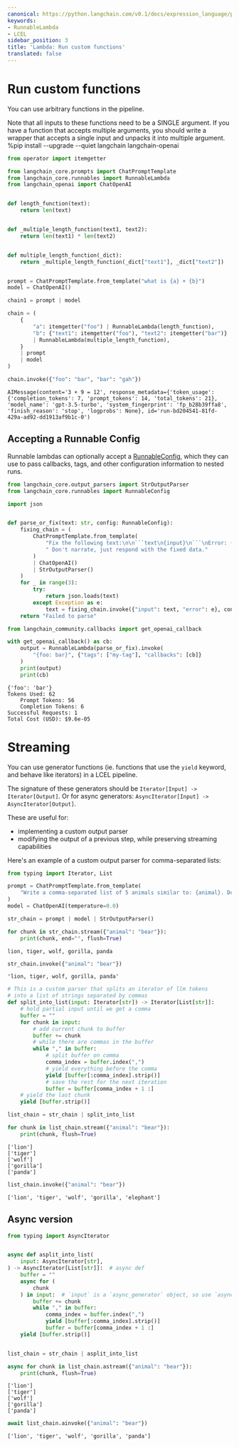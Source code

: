 ```yaml
---
canonical: https://python.langchain.com/v0.1/docs/expression_language/primitives/functions
keywords:
- RunnableLambda
- LCEL
sidebar_position: 3
title: 'Lambda: Run custom functions'
translated: false
---
```


# Run custom functions

You can use arbitrary functions in the pipeline.

Note that all inputs to these functions need to be a SINGLE argument. If you have a function that accepts multiple arguments, you should write a wrapper that accepts a single input and unpacks it into multiple argument.
%pip install --upgrade --quiet langchain langchain-openai

```python
from operator import itemgetter

from langchain_core.prompts import ChatPromptTemplate
from langchain_core.runnables import RunnableLambda
from langchain_openai import ChatOpenAI


def length_function(text):
    return len(text)


def _multiple_length_function(text1, text2):
    return len(text1) * len(text2)


def multiple_length_function(_dict):
    return _multiple_length_function(_dict["text1"], _dict["text2"])


prompt = ChatPromptTemplate.from_template("what is {a} + {b}")
model = ChatOpenAI()

chain1 = prompt | model

chain = (
    {
        "a": itemgetter("foo") | RunnableLambda(length_function),
        "b": {"text1": itemgetter("foo"), "text2": itemgetter("bar")}
        | RunnableLambda(multiple_length_function),
    }
    | prompt
    | model
)
```

```python
chain.invoke({"foo": "bar", "bar": "gah"})
```

```output
AIMessage(content='3 + 9 = 12', response_metadata={'token_usage': {'completion_tokens': 7, 'prompt_tokens': 14, 'total_tokens': 21}, 'model_name': 'gpt-3.5-turbo', 'system_fingerprint': 'fp_b28b39ffa8', 'finish_reason': 'stop', 'logprobs': None}, id='run-bd204541-81fd-429a-ad92-dd1913af9b1c-0')
```

## Accepting a Runnable Config

Runnable lambdas can optionally accept a [RunnableConfig](https://api.python.langchain.com/en/latest/runnables/langchain_core.runnables.config.RunnableConfig.html#langchain_core.runnables.config.RunnableConfig), which they can use to pass callbacks, tags, and other configuration information to nested runs.

```python
from langchain_core.output_parsers import StrOutputParser
from langchain_core.runnables import RunnableConfig
```

```python
import json


def parse_or_fix(text: str, config: RunnableConfig):
    fixing_chain = (
        ChatPromptTemplate.from_template(
            "Fix the following text:\n\n```text\n{input}\n```\nError: {error}"
            " Don't narrate, just respond with the fixed data."
        )
        | ChatOpenAI()
        | StrOutputParser()
    )
    for _ in range(3):
        try:
            return json.loads(text)
        except Exception as e:
            text = fixing_chain.invoke({"input": text, "error": e}, config)
    return "Failed to parse"
```

```python
from langchain_community.callbacks import get_openai_callback

with get_openai_callback() as cb:
    output = RunnableLambda(parse_or_fix).invoke(
        "{foo: bar}", {"tags": ["my-tag"], "callbacks": [cb]}
    )
    print(output)
    print(cb)
```

```output
{'foo': 'bar'}
Tokens Used: 62
	Prompt Tokens: 56
	Completion Tokens: 6
Successful Requests: 1
Total Cost (USD): $9.6e-05
```

# Streaming

You can use generator functions (ie. functions that use the `yield` keyword, and behave like iterators) in a LCEL pipeline.

The signature of these generators should be `Iterator[Input] -> Iterator[Output]`. Or for async generators: `AsyncIterator[Input] -> AsyncIterator[Output]`.

These are useful for:
- implementing a custom output parser
- modifying the output of a previous step, while preserving streaming capabilities

Here's an example of a custom output parser for comma-separated lists:

```python
from typing import Iterator, List

prompt = ChatPromptTemplate.from_template(
    "Write a comma-separated list of 5 animals similar to: {animal}. Do not include numbers"
)
model = ChatOpenAI(temperature=0.0)

str_chain = prompt | model | StrOutputParser()
```

```python
for chunk in str_chain.stream({"animal": "bear"}):
    print(chunk, end="", flush=True)
```

```output
lion, tiger, wolf, gorilla, panda
```

```python
str_chain.invoke({"animal": "bear"})
```

```output
'lion, tiger, wolf, gorilla, panda'
```

```python
# This is a custom parser that splits an iterator of llm tokens
# into a list of strings separated by commas
def split_into_list(input: Iterator[str]) -> Iterator[List[str]]:
    # hold partial input until we get a comma
    buffer = ""
    for chunk in input:
        # add current chunk to buffer
        buffer += chunk
        # while there are commas in the buffer
        while "," in buffer:
            # split buffer on comma
            comma_index = buffer.index(",")
            # yield everything before the comma
            yield [buffer[:comma_index].strip()]
            # save the rest for the next iteration
            buffer = buffer[comma_index + 1 :]
    # yield the last chunk
    yield [buffer.strip()]
```

```python
list_chain = str_chain | split_into_list
```

```python
for chunk in list_chain.stream({"animal": "bear"}):
    print(chunk, flush=True)
```

```output
['lion']
['tiger']
['wolf']
['gorilla']
['panda']
```

```python
list_chain.invoke({"animal": "bear"})
```

```output
['lion', 'tiger', 'wolf', 'gorilla', 'elephant']
```

## Async version

```python
from typing import AsyncIterator


async def asplit_into_list(
    input: AsyncIterator[str],
) -> AsyncIterator[List[str]]:  # async def
    buffer = ""
    async for (
        chunk
    ) in input:  # `input` is a `async_generator` object, so use `async for`
        buffer += chunk
        while "," in buffer:
            comma_index = buffer.index(",")
            yield [buffer[:comma_index].strip()]
            buffer = buffer[comma_index + 1 :]
    yield [buffer.strip()]


list_chain = str_chain | asplit_into_list
```

```python
async for chunk in list_chain.astream({"animal": "bear"}):
    print(chunk, flush=True)
```

```output
['lion']
['tiger']
['wolf']
['gorilla']
['panda']
```

```python
await list_chain.ainvoke({"animal": "bear"})
```

```output
['lion', 'tiger', 'wolf', 'gorilla', 'panda']
```
